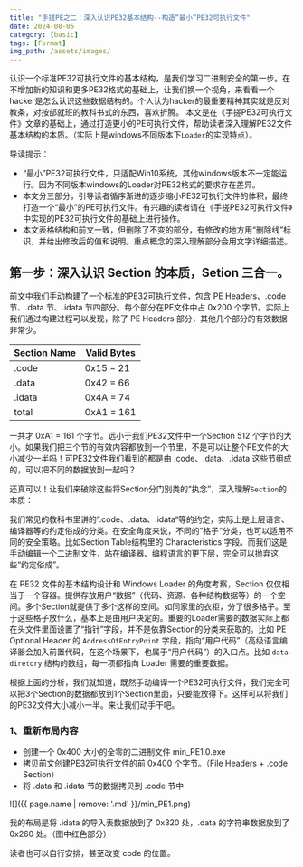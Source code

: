 ```yaml
---
title: "手搓PE之二：深入认识PE32基本结构--构造“最小”PE32可执行文件"
date: 2024-08-05
category: [basic]
tags: [Format]
img_path: /assets/images/
---
```


认识一个标准PE32可执行文件的基本结构，是我们学习二进制安全的第一步。在不增加新的知识和更多PE32格式的基础上，让我们换一个视角，来看看一个hacker是怎么认识这些数据结构的。个人认为hacker的最重要精神其实就是反对教条，对按部就班的教科书式的东西，喜欢折腾。
       本文是在《手搓PE32可执行文件》文章的基础上，通过打造更小的PE可执行文件，帮助读者深入理解PE32文件基本结构的本质。（实际上是windows不同版本下`Loader`的实现特点）。

导读提示：

* “最小”PE32可执行文件，只适配Win10系统，其他windows版本不一定能运行。因为不同版本windows的Loader对PE32格式的要求存在差异。
* 本文分三部分，引导读者循序渐进的逐步缩小PE32可执行文件的体积，最终打造一个“最小”的PE可执行文件。有兴趣的读者请在《手搓PE32可执行文件》中实现的PE32可执行文件的基础上进行操作。
* 本文表格结构和前文一致，但删除了不变的部分，有修改的地方用“删除线”标识，并给出修改后的值和说明。重点概念的深入理解部分会用文字详细描述。

## 第一步：深入认识 Section 的本质，Setion  三合一。

前文中我们手动构建了一个标准的PE32可执行文件，包含 PE Headers、.code 节、.data 节、.idata 节四部分。每个部分在PE文件中占 0x200 个字节。实际上我们通过构建过程可以发现，除了 PE Headers 部分，其他几个部分的有效数据非常少。

| Section Name | Valid Bytes |
| ------------ | ----------- |
| .code        | 0x15 = 21   |
| .data        | 0x42 = 66   |
| .idata       | 0x4A = 74   |
| total        | 0xA1 = 161  |

一共才 0xA1 = 161 个字节。远小于我们PE32文件中一个Section 512 个字节的大小。如果我们把三个节的有效内容都放到一个节里，不是可以让整个PE文件的大小减少一半吗！可PE32文件我们看到的都是由 .code、.data、.idata 这些节组成的，可以把不同的数据放到一起吗？

还真可以！让我们来破除这些将Section分门别类的“执念”，深入理解`Section`的本质：

我们常见的教科书里讲的”.code、.data、.idata“等的约定，实际上是上层语言、编译器等的约定俗成的分类。在安全角度来说，不同的”格子“分类，也可以适用不同的安全策略。比如Section Table结构里的 Characteristics 字段。而我们这是手动编辑一个二进制文件，站在编译器、编程语言的更下层，完全可以抛弃这些“约定俗成”。

在 PE32 文件的基本结构设计和 Windows Loader 的角度考察，Section 仅仅相当于一个容器。提供存放用户“数据”（代码、资源、各种结构数据等）的一个空间。多个Section就提供了多个这样的空间。如同家里的衣柜，分了很多格子。至于这些格子放什么，基本上是由用户决定的。重要的Loader需要的数据实际上都在头文件里面设置了“指针”字段，并不是依靠Section的分类来获取的。比如 PE Optional Header 的 `AddressOfEntryPoint` 字段，指向“用户代码”（高级语言编译器会加入前置代码，在这个场景下，也属于“用户代码”）的入口点。比如 `data-diretory` 结构的数组，每一项都指向 Loader 需要的重要数据。

根据上面的分析，我们就知道，既然手动编译一个PE32可执行文件，我们完全可以把3个Section的数据都放到1个Section里面，只要能放得下。这样可以将我们的PE32文件大小减小一半。来让我们动手干吧。

### 1、重新布局内容

* 创建一个 0x400 大小的全零的二进制文件 min_PE1.0.exe
* 拷贝前文创建PE32可执行文件的前 0x400 个字节。（File Headers + .code Section）
* 将 .data 和 .idata 节的数据拷贝到 .code 节中

![]({{ page.name | remove: '.md' }}/min_PE1.png)

我的布局是将 .idata 的导入表数据放到了 0x320 处，.data 的字符串数据放到了 0x260 处。（图中红色部分）

读者也可以自行安排，甚至改变 code 的位置。